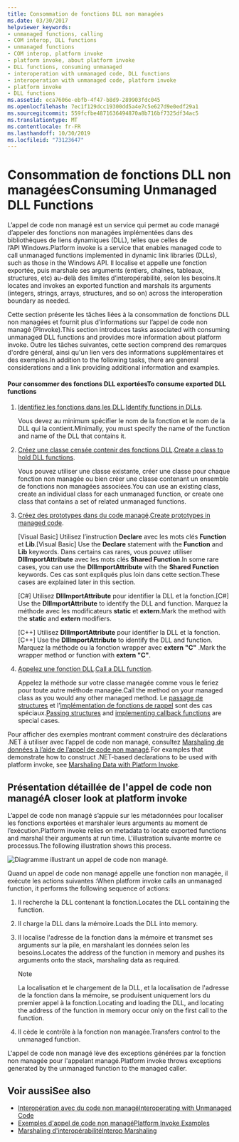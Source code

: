 ```yaml
---
title: Consommation de fonctions DLL non managées
ms.date: 03/30/2017
helpviewer_keywords:
- unmanaged functions, calling
- COM interop, DLL functions
- unmanaged functions
- COM interop, platform invoke
- platform invoke, about platform invoke
- DLL functions, consuming unmanaged
- interoperation with unmanaged code, DLL functions
- interoperation with unmanaged code, platform invoke
- platform invoke
- DLL functions
ms.assetid: eca7606e-ebfb-4f47-b8d9-289903fdc045
ms.openlocfilehash: 7ec1f129dcc19300dd5a4e7c5e627d9e0edf29a1
ms.sourcegitcommit: 559fcfbe4871636494870a8b716bf7325df34ac5
ms.translationtype: MT
ms.contentlocale: fr-FR
ms.lasthandoff: 10/30/2019
ms.locfileid: "73123647"
---
```

# <a name="consuming-unmanaged-dll-functions"></a><span data-ttu-id="14849-102">Consommation de fonctions DLL non managées</span><span class="sxs-lookup"><span data-stu-id="14849-102">Consuming Unmanaged DLL Functions</span></span>
<span data-ttu-id="14849-103">L’appel de code non managé est un service qui permet au code managé d’appeler des fonctions non managées implémentées dans des bibliothèques de liens dynamiques (DLL), telles que celles de l’API Windows.</span><span class="sxs-lookup"><span data-stu-id="14849-103">Platform invoke is a service that enables managed code to call unmanaged functions implemented in dynamic link libraries (DLLs), such as those in the Windows API.</span></span> <span data-ttu-id="14849-104">Il localise et appelle une fonction exportée, puis marshale ses arguments (entiers, chaînes, tableaux, structures, etc) au-delà des limites d’interopérabilité, selon les besoins.</span><span class="sxs-lookup"><span data-stu-id="14849-104">It locates and invokes an exported function and marshals its arguments (integers, strings, arrays, structures, and so on) across the interoperation boundary as needed.</span></span>  
  
 <span data-ttu-id="14849-105">Cette section présente les tâches liées à la consommation de fonctions DLL non managées et fournit plus d’informations sur l’appel de code non managé (PInvoke).</span><span class="sxs-lookup"><span data-stu-id="14849-105">This section introduces tasks associated with consuming unmanaged DLL functions and provides more information about platform invoke.</span></span> <span data-ttu-id="14849-106">Outre les tâches suivantes, cette section comprend des remarques d'ordre général, ainsi qu'un lien vers des informations supplémentaires et des exemples.</span><span class="sxs-lookup"><span data-stu-id="14849-106">In addition to the following tasks, there are general considerations and a link providing additional information and examples.</span></span>  
  
#### <a name="to-consume-exported-dll-functions"></a><span data-ttu-id="14849-107">Pour consommer des fonctions DLL exportées</span><span class="sxs-lookup"><span data-stu-id="14849-107">To consume exported DLL functions</span></span>  
  
1. <span data-ttu-id="14849-108">[Identifiez les fonctions dans les DLL](identifying-functions-in-dlls.md).</span><span class="sxs-lookup"><span data-stu-id="14849-108">[Identify functions in DLLs](identifying-functions-in-dlls.md).</span></span>  
  
     <span data-ttu-id="14849-109">Vous devez au minimum spécifier le nom de la fonction et le nom de la DLL qui la contient.</span><span class="sxs-lookup"><span data-stu-id="14849-109">Minimally, you must specify the name of the function and name of the DLL that contains it.</span></span>  
  
2. <span data-ttu-id="14849-110">[Créez une classe censée contenir des fonctions DLL](creating-a-class-to-hold-dll-functions.md).</span><span class="sxs-lookup"><span data-stu-id="14849-110">[Create a class to hold DLL functions](creating-a-class-to-hold-dll-functions.md).</span></span>  
  
     <span data-ttu-id="14849-111">Vous pouvez utiliser une classe existante, créer une classe pour chaque fonction non managée ou bien créer une classe contenant un ensemble de fonctions non managées associées.</span><span class="sxs-lookup"><span data-stu-id="14849-111">You can use an existing class, create an individual class for each unmanaged function, or create one class that contains a set of related unmanaged functions.</span></span>  
  
3. <span data-ttu-id="14849-112">[Créez des prototypes dans du code managé](creating-prototypes-in-managed-code.md).</span><span class="sxs-lookup"><span data-stu-id="14849-112">[Create prototypes in managed code](creating-prototypes-in-managed-code.md).</span></span>  
  
     <span data-ttu-id="14849-113">[Visual Basic] Utilisez l’instruction **Declare** avec les mots clés **Function** et **Lib**.</span><span class="sxs-lookup"><span data-stu-id="14849-113">[Visual Basic] Use the **Declare** statement with the **Function** and **Lib** keywords.</span></span> <span data-ttu-id="14849-114">Dans certains cas rares, vous pouvez utiliser **DllImportAttribute** avec les mots clés **Shared Function**.</span><span class="sxs-lookup"><span data-stu-id="14849-114">In some rare cases, you can use the **DllImportAttribute** with the **Shared Function** keywords.</span></span> <span data-ttu-id="14849-115">Ces cas sont expliqués plus loin dans cette section.</span><span class="sxs-lookup"><span data-stu-id="14849-115">These cases are explained later in this section.</span></span>  
  
     <span data-ttu-id="14849-116">[C#] Utilisez **DllImportAttribute** pour identifier la DLL et la fonction.</span><span class="sxs-lookup"><span data-stu-id="14849-116">[C#] Use the **DllImportAttribute** to identify the DLL and function.</span></span> <span data-ttu-id="14849-117">Marquez la méthode avec les modificateurs **static** et **extern**.</span><span class="sxs-lookup"><span data-stu-id="14849-117">Mark the method with the **static** and **extern** modifiers.</span></span>  
  
     <span data-ttu-id="14849-118">[C++] Utilisez **DllImportAttribute** pour identifier la DLL et la fonction.</span><span class="sxs-lookup"><span data-stu-id="14849-118">[C++] Use the **DllImportAttribute** to identify the DLL and function.</span></span> <span data-ttu-id="14849-119">Marquez la méthode ou la fonction wrapper avec **extern "C"** .</span><span class="sxs-lookup"><span data-stu-id="14849-119">Mark the wrapper method or function with **extern "C"**.</span></span>  
  
4. <span data-ttu-id="14849-120">[Appelez une fonction DLL](calling-a-dll-function.md).</span><span class="sxs-lookup"><span data-stu-id="14849-120">[Call a DLL function](calling-a-dll-function.md).</span></span>  
  
     <span data-ttu-id="14849-121">Appelez la méthode sur votre classe managée comme vous le feriez pour toute autre méthode managée.</span><span class="sxs-lookup"><span data-stu-id="14849-121">Call the method on your managed class as you would any other managed method.</span></span> <span data-ttu-id="14849-122">Le [passage de structures](passing-structures.md) et l’[implémentation de fonctions de rappel](callback-functions.md) sont des cas spéciaux.</span><span class="sxs-lookup"><span data-stu-id="14849-122">[Passing structures](passing-structures.md) and [implementing callback functions](callback-functions.md) are special cases.</span></span>  
  
 <span data-ttu-id="14849-123">Pour afficher des exemples montrant comment construire des déclarations .NET à utiliser avec l’appel de code non managé, consultez [Marshaling de données à l’aide de l’appel de code non managé](marshaling-data-with-platform-invoke.md).</span><span class="sxs-lookup"><span data-stu-id="14849-123">For examples that demonstrate how to construct .NET-based declarations to be used with platform invoke, see [Marshaling Data with Platform Invoke](marshaling-data-with-platform-invoke.md).</span></span>  
  
## <a name="a-closer-look-at-platform-invoke"></a><span data-ttu-id="14849-124">Présentation détaillée de l'appel de code non managé</span><span class="sxs-lookup"><span data-stu-id="14849-124">A closer look at platform invoke</span></span>  
 <span data-ttu-id="14849-125">L’appel de code non managé s’appuie sur les métadonnées pour localiser les fonctions exportées et marshaler leurs arguments au moment de l’exécution.</span><span class="sxs-lookup"><span data-stu-id="14849-125">Platform invoke relies on metadata to locate exported functions and marshal their arguments at run time.</span></span> <span data-ttu-id="14849-126">L'illustration suivante montre ce processus.</span><span class="sxs-lookup"><span data-stu-id="14849-126">The following illustration shows this process.</span></span>  
  
 ![Diagramme illustrant un appel de code non managé.](./media/consuming-unmanaged-dll-functions/platform-invoke-call.gif)  
  
 <span data-ttu-id="14849-128">Quand un appel de code non managé appelle une fonction non managée, il exécute les actions suivantes :</span><span class="sxs-lookup"><span data-stu-id="14849-128">When platform invoke calls an unmanaged function, it performs the following sequence of actions:</span></span>  
  
1. <span data-ttu-id="14849-129">Il recherche la DLL contenant la fonction.</span><span class="sxs-lookup"><span data-stu-id="14849-129">Locates the DLL containing the function.</span></span>  
  
2. <span data-ttu-id="14849-130">Il charge la DLL dans la mémoire.</span><span class="sxs-lookup"><span data-stu-id="14849-130">Loads the DLL into memory.</span></span>  
  
3. <span data-ttu-id="14849-131">Il localise l'adresse de la fonction dans la mémoire et transmet ses arguments sur la pile, en marshalant les données selon les besoins.</span><span class="sxs-lookup"><span data-stu-id="14849-131">Locates the address of the function in memory and pushes its arguments onto the stack, marshaling data as required.</span></span>  
  
    > [!NOTE]
    > <span data-ttu-id="14849-132">La localisation et le chargement de la DLL, et la localisation de l'adresse de la fonction dans la mémoire, se produisent uniquement lors du premier appel à la fonction.</span><span class="sxs-lookup"><span data-stu-id="14849-132">Locating and loading the DLL, and locating the address of the function in memory occur only on the first call to the function.</span></span>  
  
4. <span data-ttu-id="14849-133">Il cède le contrôle à la fonction non managée.</span><span class="sxs-lookup"><span data-stu-id="14849-133">Transfers control to the unmanaged function.</span></span>  
  
 <span data-ttu-id="14849-134">L'appel de code non managé lève des exceptions générées par la fonction non managée pour l'appelant managé.</span><span class="sxs-lookup"><span data-stu-id="14849-134">Platform invoke throws exceptions generated by the unmanaged function to the managed caller.</span></span>

## <a name="see-also"></a><span data-ttu-id="14849-135">Voir aussi</span><span class="sxs-lookup"><span data-stu-id="14849-135">See also</span></span>

- [<span data-ttu-id="14849-136">Interopération avec du code non managé</span><span class="sxs-lookup"><span data-stu-id="14849-136">Interoperating with Unmanaged Code</span></span>](index.md)
- [<span data-ttu-id="14849-137">Exemples d'appel de code non managé</span><span class="sxs-lookup"><span data-stu-id="14849-137">Platform Invoke Examples</span></span>](platform-invoke-examples.md)
- [<span data-ttu-id="14849-138">Marshaling d'interopérabilité</span><span class="sxs-lookup"><span data-stu-id="14849-138">Interop Marshaling</span></span>](interop-marshaling.md)
